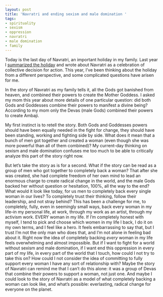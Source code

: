 ```yaml
---
layout: post
title: 'Navratri and ending sexism and male domination '
tags:
- spirituality
- sexism
- oppression
- navratri
- male domination
- family
---
```

Today is the last day of Navratri, an important holiday in my family. Last year I [summarized the holiday](/navratri-9-nights-liberation) and wrote about Navratri as a celebration of collective decision for action. This year, I’ve been thinking about the holiday from a different perspective, and some complicated questions have arisen for me.

In the story of Navratri as my family tells it, all the Gods got banished from heaven, and combined their powers to create the Mother Goddess. I asked my mom this year about more details of one particular question: did both Gods and Goddesses combine their powers to manifest a divine being? According to my mom only the Devas (male Gods) combined their powers to create Ambaji.

My first instinct is to retell the story. Both Gods and Goddesses powers should have been equally needed in the fight for change, they should have been standing, working and fighting side by side. What does it mean that a bunch of men got together and created a woman (even though she was more powerful than all of them combined)? My current-day thinking on sexism and male domination confuses me too much to be able to critically analyze this part of the story right now.

But let’s take the story as is for a second. What if the story can be read as a group of men who got together to completely back a woman? That after she was created, she had complete freedom of her own mind to lead an enormous charge to create radical change in the world, and the male Gods backed her without question or hesitation, 100%, all the way to the end? What would it look like today, for us men to completely back every single woman in our lives? To completely trust their thinking, follow their leadership, and not stray behind? This has been a challenge for me, to completely, fully, even in seemingly small ways, back every woman in my life–in my personal life, at work, through my work as an artist, through my activism work. EVERY woman in my life. If I’m completely honest with myself, I tend to pick and choose which women in my life I back, I do it on my own terms, and I feel like a hero. It feels embarrassing to say that, but I trust I’m not the only man who does that, and I’m not alone in feeling bad about it. Right now the idea of completely backing *every* woman in my life feels overwhelming and almost impossible. But if I want to fight for a world without sexism and male domination, if I want end this oppression in every part of my life, in every part of the world that I touch, how could I not try to take this on? How could I not consider the idea of committing to fully support every woman I have any sort of relationship with? Maybe the story of Navratri can remind me that I can’t do this alone: it was a group of Devas that combine their powers to support a woman, not just one. And maybe I could look to the story of Navratri as a model of what completely backing a woman can look like, and what’s possible: everlasting, radical change for everyone on the planet.

